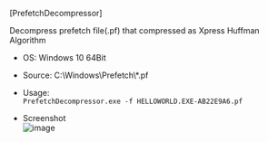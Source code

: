 [PrefetchDecompressor]  

Decompress prefetch file(.pf) that compressed as Xpress Huffman Algorithm  

- OS: Windows 10 64Bit  
- Source: C:\Windows\Prefetch\\*.pf  
- Usage:  
`PrefetchDecompressor.exe -f HELLOWORLD.EXE-AB22E9A6.pf`  

- Screenshot  
![image](https://user-images.githubusercontent.com/69110090/108587323-59929780-7396-11eb-9cea-d23073db3340.png)  
